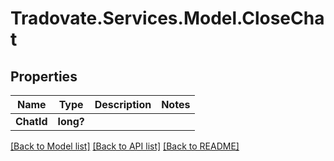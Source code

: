 # Tradovate.Services.Model.CloseChat
## Properties

Name | Type | Description | Notes
------------ | ------------- | ------------- | -------------
**ChatId** | **long?** |  | 

[[Back to Model list]](../README.md#documentation-for-models) [[Back to API list]](../README.md#documentation-for-api-endpoints) [[Back to README]](../README.md)

